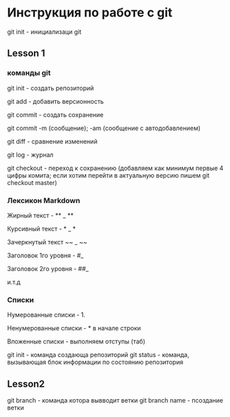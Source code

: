 # Инструкция по работе с git

git init - инициализаци git

## Lesson 1

### команды git

git init - создать репозиторий 

git add - добавить версионность

git commit - создать сохранение

git commit -m (сообщение); -am (сообщение с автодобавлением)

git diff - сравнение изменений

git log - журнал

git checkout - переход к сохранению (добавляем как минимум первые 4 цифры комита; если хотим перейти в актуальную версию пишем git checkout master)


### Лексикон Markdown

Жирный текст - ** _ **

Курсивный текст - * _ *

Зачеркнутый текст ~~ _ ~~  

Заголовок 1го уровня - #_

Заголовок 2го уровня - ##_

и.т.д

### Списки

Нумерованные списки - 1.

Ненумерованные списки - * в начале строки

Вложенные списки - выполняем отступы (таб)

git init - команда создающа репозиторий
git status - команда, вызывающая блок информации по состоянию репозитория
## Lesson2
git branch - команда котора вывводит ветки
git branch name - псоздание ветки
